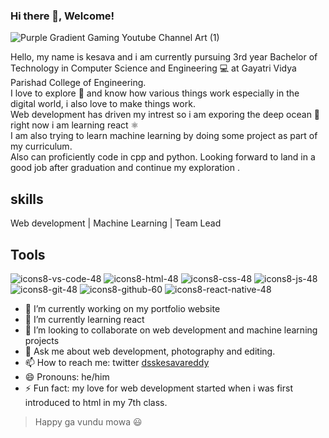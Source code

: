 ### Hi there 👋, Welcome!

<!--
**KesavaReddyD/KesavaReddyD** is a ✨ _special_ ✨ repository because its `README.md` (this file) appears on your GitHub profile.

Here are some ideas to get you started:

-->
![Purple Gradient Gaming Youtube Channel Art (1)](https://github.com/KesavaReddyD/KesavaReddyD/assets/89908410/e5db931a-70b5-4be9-a75e-a950840319f9)





Hello, my name is kesava and i am currently pursuing 3rd year Bachelor of Technology in Computer Science and Engineering 💻 at Gayatri Vidya Parishad College of Engineering.</br>
I love to explore 🚀 and know how various things work especially in the digital world, i also love to make things work.</br>
Web development has driven my intrest so i am exporing the deep ocean 🌊 right now i am learning react :atom_symbol:</br>
I am also trying to learn machine learning by doing some project as part of my curriculum.</br>
Also can proficiently code in cpp and python.
Looking forward to land in a good job after graduation and continue my exploration .

## skills
Web development | Machine Learning | Team Lead

## Tools
![icons8-vs-code-48](https://github.com/KesavaReddyD/KesavaReddyD/assets/89908410/9d74746c-013b-48b0-b890-1e6487cbf803 "vs code")
![icons8-html-48](https://github.com/KesavaReddyD/KesavaReddyD/assets/89908410/7960e25d-5dd8-4999-a7e1-16fe19b10360 "html")
![icons8-css-48](https://github.com/KesavaReddyD/KesavaReddyD/assets/89908410/21e64789-8561-4c30-9cd9-b97cb34e4174 "css")
![icons8-js-48](https://github.com/KesavaReddyD/KesavaReddyD/assets/89908410/583fcc68-05ae-40a8-bfb7-8ee8bd7a5ad3 "js")
![icons8-git-48](https://github.com/KesavaReddyD/KesavaReddyD/assets/89908410/6f72558b-d278-479c-9da1-6caac781fbbe "git")
![icons8-github-60](https://github.com/KesavaReddyD/KesavaReddyD/assets/89908410/8f9d43ca-ba6c-4363-8f3a-3d7f1075178f "github")
![icons8-react-native-48](https://github.com/KesavaReddyD/KesavaReddyD/assets/89908410/293d4aea-8026-4ba0-acba-603abe2599c9 "react")



- 🔭 I’m currently working on my portfolio website
- 🌱 I’m currently learning react
- 👯 I’m looking to collaborate on web development and machine learning projects
- 💬 Ask me about web development, photography and editing.
- 📫 How to reach me: twitter [dsskesavareddy](https://twitter.com/dsskesavareddy "twitter")
- 😄 Pronouns: he/him
- ⚡ Fun fact: my love for web development started when i was first introduced to html in my 7th class.


> Happy ga vundu mowa :smiley:

